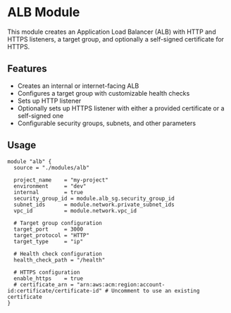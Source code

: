 # ALB Module

This module creates an Application Load Balancer (ALB) with HTTP and HTTPS listeners, a target group, and optionally a self-signed certificate for HTTPS.

## Features

- Creates an internal or internet-facing ALB
- Configures a target group with customizable health checks
- Sets up HTTP listener
- Optionally sets up HTTPS listener with either a provided certificate or a self-signed one
- Configurable security groups, subnets, and other parameters

## Usage

```hcl
module "alb" {
  source = "./modules/alb"

  project_name    = "my-project"
  environment     = "dev"
  internal        = true
  security_group_id = module.alb_sg.security_group_id
  subnet_ids      = module.network.private_subnet_ids
  vpc_id          = module.network.vpc_id

  # Target group configuration
  target_port     = 3000
  target_protocol = "HTTP"
  target_type     = "ip"

  # Health check configuration
  health_check_path = "/health"

  # HTTPS configuration
  enable_https    = true
  # certificate_arn = "arn:aws:acm:region:account-id:certificate/certificate-id" # Uncomment to use an existing certificate
}
```